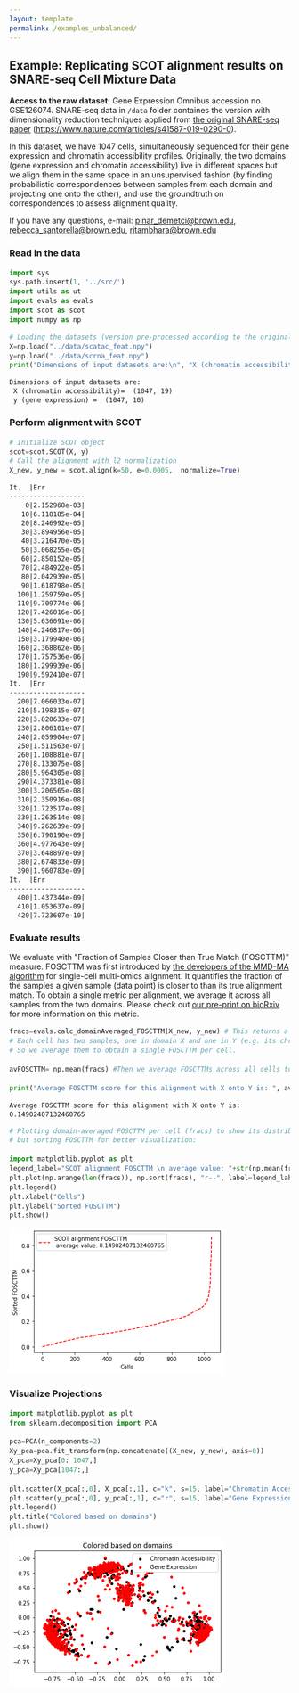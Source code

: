 ```yaml
---
layout: template
permalink: /examples_unbalanced/
---
```

## Example: Replicating SCOT alignment results on SNARE-seq Cell Mixture Data

**Access to the raw dataset:** Gene Expression Omnibus accession no. GSE126074. 
SNARE-seq data in `/data` folder containes the version with dimensionality reduction techniques applied from [the original SNARE-seq paper](https://www.nature.com/articles/s41587-019-0290-0) (https://www.nature.com/articles/s41587-019-0290-0).

In this dataset, we have 1047 cells, simultaneously sequenced for their gene expression and chromatin accessibility profiles. Originally, the two domains (gene expression and chromatin accessibility) live in different spaces but we align them in the same space in an unsupervised fashion (by finding probabilistic correspondences between samples from each domain and projecting one onto the other), and use the groundtruth on correspondences to assess alignment quality.   


If you have any questions, e-mail: pinar_demetci@brown.edu, rebecca_santorella@brown.edu, ritambhara@brown.edu  

### Read in the data


```python
import sys
sys.path.insert(1, '../src/')
import utils as ut
import evals as evals
import scot as scot
import numpy as np
```


```python
# Loading the datasets (version pre-processed according to the original publication of the data)
X=np.load("../data/scatac_feat.npy") 
y=np.load("../data/scrna_feat.npy")
print("Dimensions of input datasets are:\n", "X (chromatin accessibility)= ", X.shape, "\n y (gene expression) = ", y.shape)
```

    Dimensions of input datasets are:
     X (chromatin accessibility)=  (1047, 19) 
     y (gene expression) =  (1047, 10)


### Perform alignment with SCOT


```python
# Initialize SCOT object
scot=scot.SCOT(X, y)
# Call the alignment with l2 normalization 
X_new, y_new = scot.align(k=50, e=0.0005,  normalize=True)
```

    It.  |Err         
    -------------------
        0|2.152968e-03|
       10|6.118185e-04|
       20|8.246992e-05|
       30|3.894956e-05|
       40|3.216470e-05|
       50|3.068255e-05|
       60|2.850152e-05|
       70|2.484922e-05|
       80|2.042939e-05|
       90|1.618798e-05|
      100|1.259759e-05|
      110|9.709774e-06|
      120|7.426016e-06|
      130|5.636091e-06|
      140|4.246817e-06|
      150|3.179940e-06|
      160|2.368862e-06|
      170|1.757536e-06|
      180|1.299939e-06|
      190|9.592410e-07|
    It.  |Err         
    -------------------
      200|7.066033e-07|
      210|5.198315e-07|
      220|3.820633e-07|
      230|2.806101e-07|
      240|2.059904e-07|
      250|1.511563e-07|
      260|1.108881e-07|
      270|8.133075e-08|
      280|5.964305e-08|
      290|4.373381e-08|
      300|3.206565e-08|
      310|2.350916e-08|
      320|1.723517e-08|
      330|1.263514e-08|
      340|9.262639e-09|
      350|6.790190e-09|
      360|4.977643e-09|
      370|3.648897e-09|
      380|2.674833e-09|
      390|1.960783e-09|
    It.  |Err         
    -------------------
      400|1.437344e-09|
      410|1.053637e-09|
      420|7.723607e-10|


### Evaluate results

We evaluate with "Fraction of Samples Closer than True Match (FOSCTTM)" measure. FOSCTTM was first introduced by [the developers of the MMD-MA algorithm](https://drops.dagstuhl.de/opus/volltexte/2019/11040/pdf/LIPIcs-WABI-2019-10.pdf) for single-cell multi-omics alignment. It quantifies the fraction of the samples a given sample (data point) is closer to than its true alignment match. To obtain a single metric per alignment, we average it across all samples from the two domains. 
Please check out [our pre-print on bioRxiv](https://www.biorxiv.org/content/10.1101/2020.04.28.066787v1) for more information on this metric.



```python
fracs=evals.calc_domainAveraged_FOSCTTM(X_new, y_new) # This returns a vector of domain-averaged FOSCTTM per cell
# Each cell has two samples, one in domain X and one in Y (e.g. its chromatin access. and gene exp. data points)
# So we average them to obtain a single FOSCTTM per cell.

avFOSCTTM= np.mean(fracs) #Then we average FOSCTTMs across all cells to obtain a single measure per alignment

print("Average FOSCTTM score for this alignment with X onto Y is: ", avFOSCTTM)
```

    Average FOSCTTM score for this alignment with X onto Y is:  0.14902407132460765



```python
# Plotting domain-averaged FOSCTTM per cell (fracs) to show its distribution, 
# but sorting FOSCTTM for better visualization:

import matplotlib.pyplot as plt
legend_label="SCOT alignment FOSCTTM \n average value: "+str(np.mean(fracs))
plt.plot(np.arange(len(fracs)), np.sort(fracs), "r--", label=legend_label)
plt.legend()
plt.xlabel("Cells")
plt.ylabel("Sorted FOSCTTM")
plt.show()
```


![png](assets/output_8_0.png)


### Visualize Projections


```python
import matplotlib.pyplot as plt
from sklearn.decomposition import PCA

pca=PCA(n_components=2)
Xy_pca=pca.fit_transform(np.concatenate((X_new, y_new), axis=0))
X_pca=Xy_pca[0: 1047,]
y_pca=Xy_pca[1047:,]

plt.scatter(X_pca[:,0], X_pca[:,1], c="k", s=15, label="Chromatin Accessibility")
plt.scatter(y_pca[:,0], y_pca[:,1], c="r", s=15, label="Gene Expression")
plt.legend()
plt.title("Colored based on domains")
plt.show()
```


![png](assets/output_10_0.png)

